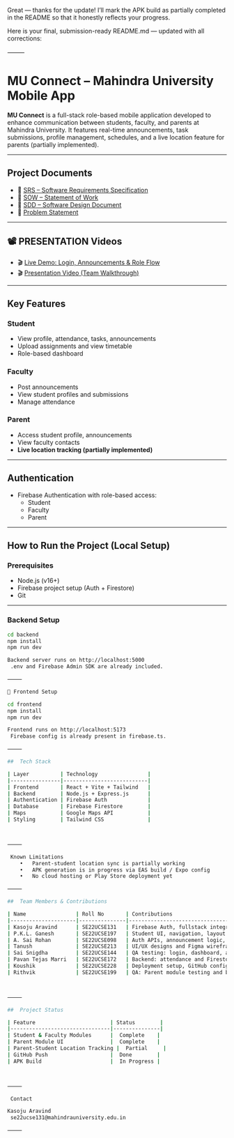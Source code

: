 Great — thanks for the update! I’ll mark the APK build as partially completed in the README so that it honestly reflects your progress.

Here is your final, submission-ready README.md — updated with all corrections:

⸻



#  MU Connect – Mahindra University Mobile App

**MU Connect** is a full-stack role-based mobile application developed to enhance communication between students, faculty, and parents at Mahindra University. It features real-time announcements, task submissions, profile management, schedules, and a live location feature for parents (partially implemented).

---

##  Project Documents

- 📄 [SRS – Software Requirements Specification](./docs/SRS.md)
- 📄 [SOW – Statement of Work](./docs/GROUP%20NO.38%20%5BSOW%5D.docx)
- 📄 [SDD – Software Design Document](./docs/SDD.md)
- 📄 [Problem Statement](./docs/ProblemStatement.md)

---

## 📽️ PRESENTATION Videos

- 🎬 [Live Demo: Login, Announcements & Role Flow](https://drive.google.com/file/d/1u3oKFBvRuLfRlGToBUop8RFphTV1lXD3/view?usp=drive_link)
- 🎬 [Presentation Video (Team Walkthrough)](https://drive.google.com/file/d/1sA0uGTFxMFDMqIlpE33HvsffiwlmAzgY/view?usp=drive_link)


---

##  Key Features

###  Student
- View profile, attendance, tasks, announcements
- Upload assignments and view timetable
- Role-based dashboard

###  Faculty
- Post announcements
- View student profiles and submissions
- Manage attendance

###  Parent
- Access student profile, announcements
- View faculty contacts
-  **Live location tracking (partially implemented)**

---

##  Authentication

- Firebase Authentication with role-based access:
  - Student
  - Faculty
  - Parent

---

##  How to Run the Project (Local Setup)

###  Prerequisites

- Node.js (v16+)
- Firebase project setup (Auth + Firestore)
- Git

---

###  Backend Setup

```bash
cd backend
npm install
npm run dev

Backend server runs on http://localhost:5000
 .env and Firebase Admin SDK are already included.

⸻

📱 Frontend Setup

cd frontend
npm install
npm run dev

Frontend runs on http://localhost:5173
 Firebase config is already present in firebase.ts.

⸻

##  Tech Stack

| Layer          | Technology                |
|----------------|---------------------------|
| Frontend       | React + Vite + Tailwind   |
| Backend        | Node.js + Express.js      |
| Authentication | Firebase Auth             |
| Database       | Firebase Firestore        |
| Maps           | Google Maps API           |
| Styling        | Tailwind CSS              |



⸻

 Known Limitations
	•	Parent-student location sync is partially working
	•	APK generation is in progress via EAS build / Expo config
	•	No cloud hosting or Play Store deployment yet

⸻

##  Team Members & Contributions

| Name                | Roll No       | Contributions                                    |
|---------------------|---------------|--------------------------------------------------|
| Kasoju Aravind      | SE22UCSE131   | Firebase Auth, fullstack integration, APK generation |
| P.K.L. Ganesh       | SE22UCSE197   | Student UI, navigation, layout screens           |
| A. Sai Rohan        | SE22UCSE098   | Auth APIs, announcement logic, backend integration |
| Tanush              | SE22UCSE213   | UI/UX designs and Figma wireframes              |
| Sai Snigdha         | SE22UCSE144   | QA testing: login, dashboard, announcements     |
| Pavan Tejas Marri   | SE22UCSE172   | Backend: attendance and Firestore operations    |
| Koushik             | SE22UCSE228   | Deployment setup, GitHub config                 |
| Rithvik             | SE22UCSE199   | QA: Parent module testing and bug reports       |



⸻

##  Project Status

| Feature                        | Status        |
|--------------------------------|---------------|
| Student & Faculty Modules      |  Complete    |
| Parent Module UI               |  Complete    |
| Parent-Student Location Tracking |  Partial     |
| GitHub Push                    |  Done        |
| APK Build                      |  In Progress |



⸻

 Contact

Kasoju Aravind
 se22ucse131@mahindrauniversity.edu.in

⸻



